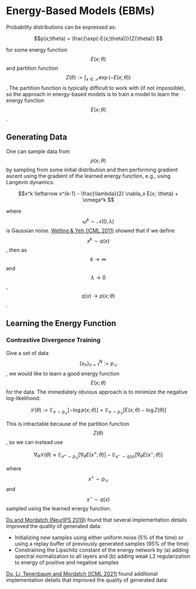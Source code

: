 # Energy-Based Models (EBMs)

Probability distributions can be expressed as:

$$p(x;\theta) = \frac{\exp(-E(x;\theta))}{Z(\theta)} $$

for some energy function $$E(x;\theta)$$ and partition function $$Z(\theta) := \int_{x \in \mathcal{X}} \exp(-E(x ;\theta))$$. 
The partition function is typically difficult to work with (if not impossible), so the approach in
energy-based models is to train a model to learn the energy function $$E(x;\theta)$$.

## Generating Data

One can sample data from $$p(x;\theta)$$ by sampling from some initial distribution
and then performing gradient ascent using the gradient of the learned energy function, e.g.,
using Langevin dynamics:

$$x^k \leftarrow x^{k-1} - \frac{\lambda}{2} \nabla_x E(x; \theta) + \omega^k $$

where $$\omega^k \sim \mathcal{N}(0, \lambda)$$ is Gaussian noise. [Welling & Yeh (ICML 2011)](https://www.stats.ox.ac.uk/~teh/research/compstats/WelTeh2011a.pdf)
showed that if we define $$x^k \sim q(x)$$, then as $$k \rightarrow \infty$$ and $$\lambda \rightarrow 0$$,
$$q(x) \rightarrow p(x;\theta)$$.

## Learning the Energy Function

### Contrastive Divergence Training

Give a set of data $$\{x_n\}_{n=1}^N := p_{\mathcal{D}}$$, we would like to learn a good energy function $$E(x;\theta)$$
for the data. The immediately obvious approach is to minimize the negative log-likelihood:

$$\mathcal{L}(\theta) := \mathbb{E}_{x \sim p_{\mathcal{D}}}[-\log p(x;\theta)] = \mathbb{E}_{x \sim p_{\mathcal{D}}}[E(x;\theta) - \log Z(\theta)]$$

This is intractable because of the partition function $$Z(\theta)$$, so we can instead use


$$\nabla_{\theta} \mathcal{L}(\theta) \approx \mathbb{E}_{x^+ \sim p_{\mathcal{D}}}[\nabla_{\theta} E(x^+;\theta)] - \mathbb{E}_{x^- \sim q(x)}[\nabla_{\theta} E(x^-;\theta)]$$

where $$x^+ \sim p_{\mathcal{D}}$$ and $$x^- \sim q(x)$$ sampled using the learned energy function.


[Du and Mordatch (NeurIPS 2019)](https://arxiv.org/abs/1903.08689) found that several implementation details improved the
quality of generated data:

- Initializing new samples using either uniform noise (5% of the time) or using a replay buffer of previously generated samples (95% of the time)
- Constraining the Lipschitz constant of the energy network by (a) adding spectral normalization to all layers and (b) adding weak L2 regularization to energy of positive and negative samples

[Du, Li, Tenenbaum and Mordatch (ICML 2021)](https://arxiv.org/abs/2012.01316) found additional implementation details
that improved the quality of generated data:


